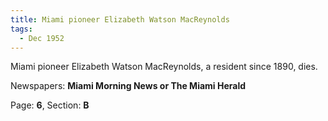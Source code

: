 ```yaml
---  
title: Miami pioneer Elizabeth Watson MacReynolds  
tags:  
  - Dec 1952  
---  
```

  
Miami pioneer Elizabeth Watson MacReynolds, a resident since 1890, dies.  
  
Newspapers: **Miami Morning News or The Miami Herald**  
  
Page: **6**, Section: **B** 
